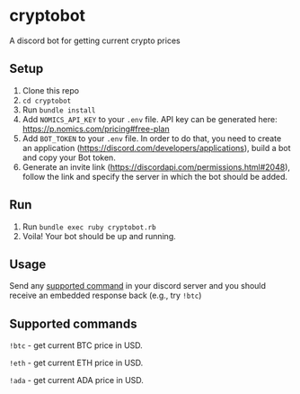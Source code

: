 # cryptobot
A discord bot for getting current crypto prices

## Setup

1. Clone this repo
2. `cd cryptobot`
3. Run `bundle install`
4. Add `NOMICS_API_KEY` to your `.env` file. API key can be generated here: https://p.nomics.com/pricing#free-plan
5. Add `BOT_TOKEN` to your `.env` file. In order to do that, you need to create an application (https://discord.com/developers/applications), build a bot and copy your Bot token.
6. Generate an invite link (https://discordapi.com/permissions.html#2048), follow the link and specify the server in which the bot should be added.

## Run

1. Run `bundle exec ruby cryptobot.rb`
2. Voila! Your bot should be up and running.

## Usage

Send any [supported command](#supported-commands) in your discord server and you should receive an embedded response back (e.g., try `!btc`)

## Supported commands

`!btc` - get current BTC price in USD.

`!eth` - get current ETH price in USD.

`!ada` - get current ADA price in USD.
